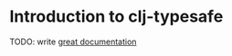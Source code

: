 # Introduction to clj-typesafe

TODO: write [great documentation](http://jacobian.org/writing/what-to-write/)

